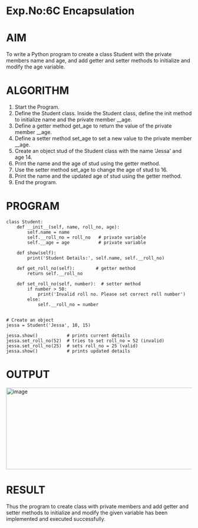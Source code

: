# Exp.No:6C Encapsulation
# AIM
To write a Python program to create a class Student with the private members name and age, and add getter and setter methods to initialize and modify the age variable.

# ALGORITHM
1. Start the Program.
2. Define the Student class. Inside the Student class, define the init method to initialize name and the private member __age.
3. Define a getter method get_age to return the value of the private member __age.
4. Define a setter method set_age to set a new value to the private member __age.
5. Create an object stud of the Student class with the name 'Jessa' and age 14.
6. Print the name and the age of stud using the getter method.
7. Use the setter method set_age to change the age of stud to 16.
8. Print the name and the updated age of stud using the getter method.
9.  End the program.

# PROGRAM
```
class Student:
    def __init__(self, name, roll_no, age):
        self.name = name
        self.__roll_no = roll_no   # private variable
        self.__age = age           # private variable

    def show(self):
        print('Student Details:', self.name, self.__roll_no)

    def get_roll_no(self):        # getter method
        return self.__roll_no

    def set_roll_no(self, number):  # setter method
        if number > 50:
            print('Invalid roll no. Please set correct roll number')
        else:
            self.__roll_no = number


# Create an object
jessa = Student('Jessa', 10, 15)

jessa.show()           # prints current details
jessa.set_roll_no(52)  # tries to set roll_no = 52 (invalid)
jessa.set_roll_no(25)  # sets roll_no = 25 (valid)
jessa.show()           # prints updated details
```
# OUTPUT
<img width="947" height="221" alt="image" src="https://github.com/user-attachments/assets/d1c39904-7415-4cff-afe7-4054c6d16621" />

# RESULT
Thus the program to create class with private members and add getter and setter methods to initialize and modify the given variable has been implemented and executed successfully.

